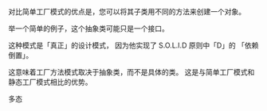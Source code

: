 对比简单工厂模式的优点是，您可以将其子类用不同的方法来创建一个对象。

举一个简单的例子，这个抽象类可能只是一个接口。

这种模式是「真正」的设计模式， 因为他实现了 S.O.L.I.D 原则中「D」的 「依赖倒置」。

这意味着工厂方法模式取决于抽象类，而不是具体的类。 这是与简单工厂模式和静态工厂模式相比的优势。



多态 
